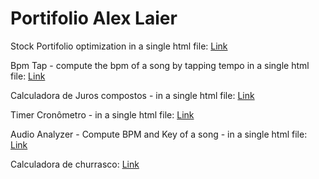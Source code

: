 # Portifolio Alex Laier


Stock Portifolio optimization in a single html file:
[Link](https://alexlaier.github.io/Portifolio/portifolio_optimization.html)


Bpm Tap - compute the bpm of a song by tapping tempo in a single html file:
[Link](https://alexlaier.github.io/Portifolio/tap_bpm.html)


Calculadora de Juros compostos - in a single html file:
[Link](https://alexlaier.github.io/Portifolio/calculadora_juros_compostos.html)


Timer Cronômetro - in a single html file:
[Link](https://alexlaier.github.io/Portifolio/timer.html)

Audio Analyzer - Compute BPM and Key of a song - in a single html file:
[Link](https://alexlaier.github.io/Portifolio/audio_analizer.html)

Calculadora de churrasco:
[Link](https://alexlaier.github.io/Portifolio/calculadora_churrasco.html)
